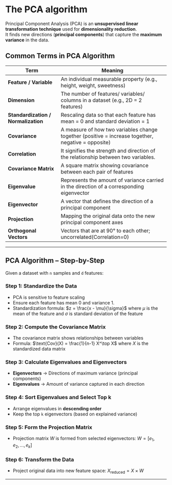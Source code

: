 # The PCA algorithm
Principal Component Analysis (PCA) is an **unsupervised linear transformation technique** used for **dimensionality reduction**.  
It finds new directions (**principal components**) that capture the **maximum variance** in the data.


## Common Terms in PCA Algorithm

| Term                                          | Meaning                                                                                               |
| --------------------------------------------- | ----------------------------------------------------------------------------------------------------- |
| **Feature / Variable**                        | An individual measurable property (e.g., height, weight, sweetness)                                   |
| **Dimension**                                 | The number of features/ variables/ columns in a dataset (e.g., 2D = 2 features)                                           |
| **Standardization / Normalization**           | Rescaling data so that each feature has mean = 0 and standard deviation = 1                           |
| **Covariance**                                | A measure of how two variables change together (positive = increase together, negative = opposite)    |
| **Correlation**                         | It signifies the strength and direction of the relationship between two variables.                                      |
| **Covariance Matrix**                         | A square matrix showing covariance between each pair of features                                      |
| **Eigenvalue**                                | Represents the amount of variance carried in the direction of a corresponding eigenvector             |
| **Eigenvector**                               | A vector that defines the direction of a principal component                                          |
| **Projection**                                | Mapping the original data onto the new principal component axes                                       |
| **Orthogonal Vectors**                        | Vectors that are at 90° to each other; uncorrelated(Correlation=0)                                                   |

---
## PCA Algorithm – Step-by-Step

Given a dataset with `n` samples and `d` features:

### **Step 1: Standardize the Data**
- PCA is sensitive to feature scaling
- Ensure each feature has mean 0 and variance 1.
- Standardization formula: $z = \frac{x - \mu}{\sigma}$ where $\mu$ is the mean of the feature and $\sigma$ is standard deviation of the feature


### **Step 2: Compute the Covariance Matrix**
- The covariance matrix shows relationships between variables
- Formula: $\text{Cov}(X) = \frac{1}{n-1} X^\top X$ where $X$ is the standardized data matrix



### **Step 3: Calculate Eigenvalues and Eigenvectors**
- **Eigenvectors** → Directions of maximum variance (principal components)
- **Eigenvalues** → Amount of variance captured in each direction


### **Step 4: Sort Eigenvalues and Select Top k**
- Arrange eigenvalues in **descending order**
- Keep the top `k` eigenvectors (based on explained variance)


### **Step 5: Form the Projection Matrix**
- Projection matrix $W$ is formed from selected eigenvectors: $W = [e_1, e_2, ..., e_k]$

### **Step 6: Transform the Data**
- Project original data into new feature space: $X_{\text{reduced}} = X \times W$

---
